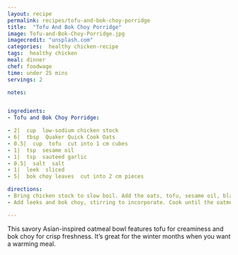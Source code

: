 ```yaml
---
layout: recipe
permalink: recipes/tofu-and-bok-choy-porridge
title:  "Tofu And Bok Choy Porridge"
image: Tofu-and-Bok-Choy-Porridge.jpg
imagecredit: "unsplash.com"
categories:  healthy chicken-recipe
tags:  healthy chicken
meal: dinner
chef: foodwage
time: under 25 mins
servings: 2

notes:


ingredients:
- Tofu and Bok Choy Porridge:

- 2|  cup  low-sodium chicken stock
- 6|  tbsp  Quaker Quick Cook Oats
- 0.5|  cup  tofu  cut into 1 cm cubes
- 1|  tsp  sesame oil
- 1|  tsp  sauteed garlic
- 0.5|  salt  salt
- 1|  leek  sliced
- 5|  bok choy leaves  cut into 2 cm pieces

directions:
- Bring chicken stock to slow boil. Add the oats, tofu, sesame oil, black pepper powder, salt and garlic. Stir to mix ingredients and let oatmeal thicken
- Add leeks and bok choy, stirring to incorporate. Cook until the oatmeal is to desired consistency. Serve hot.

---
```


This savory Asian-inspired oatmeal bowl features tofu for creaminess and bok choy for crisp freshness. It’s great for the winter months when you want a warming meal.